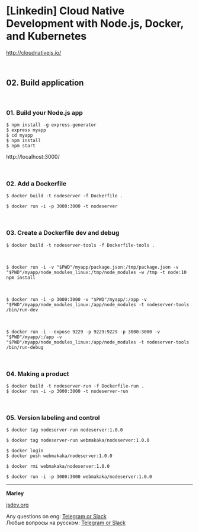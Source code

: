 # [Linkedin] Cloud Native Development with Node.js, Docker, and Kubernetes

http://cloudnativejs.io/

<br/>

## 02. Build application

<br/>

### 01. Build your Node.js app

    $ npm install -g express-generator
    $ express myapp
    $ cd myapp
    $ npm install
    $ npm start

http://localhost:3000/

<br/>

### 02. Add a Dockerfile

    $ docker build -t nodeserver -f Dockerfile .

    $ docker run -i -p 3000:3000 -t nodeserver

<br/>

### 03. Create a Dockerfile dev and debug

    $ docker build -t nodeserver-tools -f Dockerfile-tools .

<br/>

    $ docker run -i -v "$PWD"/myapp/package.json:/tmp/package.json -v "$PWD"/myapp/node_modules_linux:/tmp/node_modules -w /tmp -t node:10 npm install

<br/>

    $ docker run -i -p 3000:3000 -v "$PWD"/myapp/:/app -v "$PWD"/myapp/node_modules_linux:/app/node_modules -t nodeserver-tools /bin/run-dev


<br/>

    $ docker run -i --expose 9229 -p 9229:9229 -p 3000:3000 -v "$PWD"/myapp/:/app -v "$PWD"/myapp/node_modules_linux:/app/node_modules -t nodeserver-tools /bin/run-debug


<br/>

### 04. Making a product

    $ docker build -t nodeserver-run -f Dockerfile-run .
    $ docker run -i -p 3000:3000 -t nodeserver-run

<br/>

### 05. Version labeling and control

    $ docker tag nodeserver-run nodeserver:1.0.0

    $ docker tag nodeserver-run webmakaka/nodeserver:1.0.0

    $ docker login
    $ docker push webmakaka/nodeserver:1.0.0

    $ docker rmi webmakaka/nodeserver:1.0.0

    $ docker run -i -p 3000:3000 webmakaka/nodeserver:1.0.0

---

**Marley**

<a href="https://jsdev.org">jsdev.org</a>

Any questions on eng: <a href="https://jsdev.org/chat/">Telegram or Slack</a>  
Любые вопросы на русском: <a href="https://jsdev.ru/chat/">Telegram or Slack</a>
